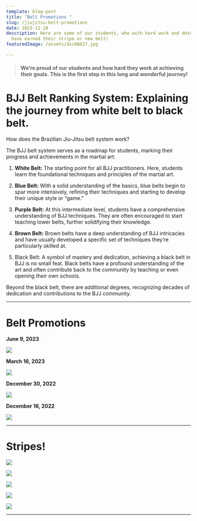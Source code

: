 ```yaml
---
template: blog-post
title: "Belt Promotions "
slug: /jiujitsu-belt-promotions
date: 2022-12-10
description: Here are some of our students, who with hard work and determination
  have earned their stripe or new belt!
featuredImage: /assets/dsc08627.jpg

---
```


> #### **We’re proud of our students and how hard they work at achieving their goals. This is the first step in this long and wonderful journey!**

# **BJJ Belt Ranking System: Explaining the journey from white belt to black belt.**

How does the Brazilian Jiu-Jitsu belt system work?

The BJJ belt system serves as a roadmap for students, marking their progress and achievements in the martial art:

1. **White Belt:** The starting point for all BJJ practitioners. Here, students learn the foundational techniques and principles of the martial art.

2. **Blue Belt:** With a solid understanding of the basics, blue belts begin to spar more intensively, refining their techniques and starting to develop their unique style or “game.”

3. **Purple Belt:** At this intermediate level, students have a comprehensive understanding of BJJ techniques. They are often encouraged to start teaching lower belts, further solidifying their knowledge.

4. **Brown Belt:** Brown belts have a deep understanding of BJJ intricacies and have usually developed a specific set of techniques they’re particularly skilled at. 
      
5. Black Belt: A symbol of mastery and dedication, achieving a black belt in BJJ is no small feat. Black belts have a profound understanding of the art and often contribute back to the community by teaching or even opening their own schools. 

Beyond the black belt, there are additional degrees, recognizing decades of dedication and contributions to the BJJ community.

- - -

# **Belt Promotions**

**J﻿une 9, 2023**

![](/img/img-9406.jpg)

**M﻿arch 16, 2023**

![](/img/img-5417.jpg)

**December 30, 2022**

![](/img/img-5418.png)

**D﻿ecember 16, 2022**

![](/img/img-0456.jpg)

- - -

# Stripes!

![](/img/whatsapp-image-2023-06-19-at-6.09.36-pm.jpeg)

![](/img/whatsapp-image-2023-06-19-at-6.09.36-pm-2-.jpeg)

![](/img/whatsapp-image-2023-06-19-at-6.09.36-pm-1-.jpeg)

![](/img/img-5454.jpg)

![](/img/img-5462.jpg)

- - -